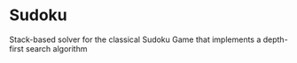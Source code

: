 # Sudoku
Stack-based solver for the classical Sudoku Game that implements a depth-first search algorithm

